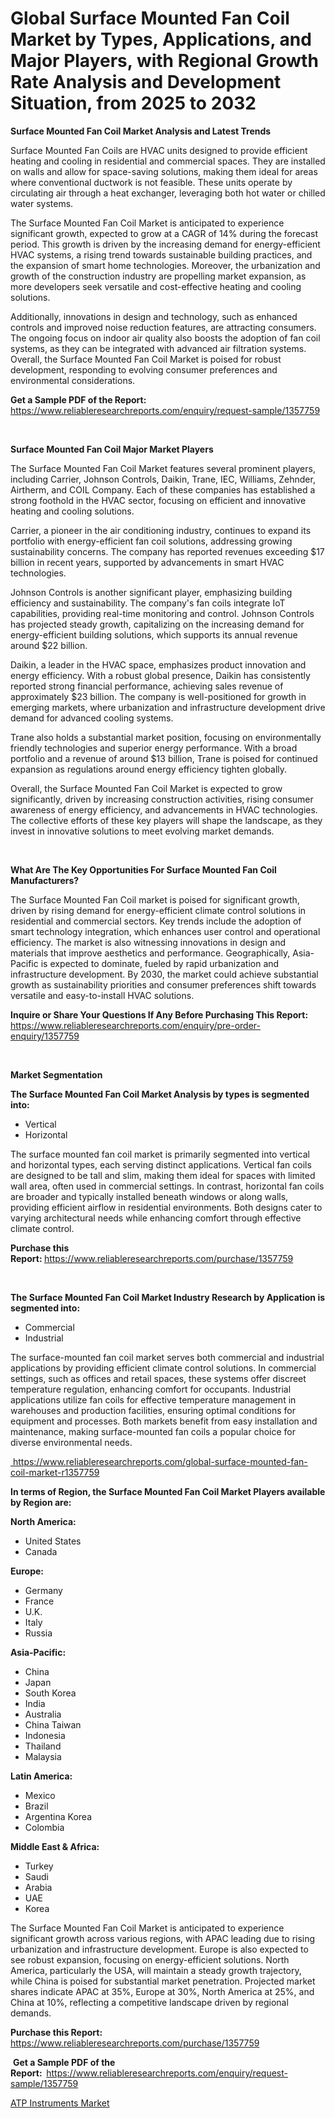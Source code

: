 <p><h1>Global Surface Mounted Fan Coil Market by Types, Applications, and Major Players, with Regional Growth Rate Analysis and Development Situation, from 2025 to 2032</h1></p><p><strong>Surface Mounted Fan Coil Market Analysis and Latest Trends</strong></p>
<p><p>Surface Mounted Fan Coils are HVAC units designed to provide efficient heating and cooling in residential and commercial spaces. They are installed on walls and allow for space-saving solutions, making them ideal for areas where conventional ductwork is not feasible. These units operate by circulating air through a heat exchanger, leveraging both hot water or chilled water systems.</p><p>The Surface Mounted Fan Coil Market is anticipated to experience significant growth, expected to grow at a CAGR of 14% during the forecast period. This growth is driven by the increasing demand for energy-efficient HVAC systems, a rising trend towards sustainable building practices, and the expansion of smart home technologies. Moreover, the urbanization and growth of the construction industry are propelling market expansion, as more developers seek versatile and cost-effective heating and cooling solutions. </p><p>Additionally, innovations in design and technology, such as enhanced controls and improved noise reduction features, are attracting consumers. The ongoing focus on indoor air quality also boosts the adoption of fan coil systems, as they can be integrated with advanced air filtration systems. Overall, the Surface Mounted Fan Coil Market is poised for robust development, responding to evolving consumer preferences and environmental considerations.</p></p>
<p><strong>Get a Sample PDF of the Report:&nbsp;</strong> <a href="https://www.reliableresearchreports.com/enquiry/request-sample/1357759?utm_campaign=3446&utm_medium=2&utm_source=Github&utm_content=ia&utm_term=11042025&utm_id=surface-mounted-fan-coil">https://www.reliableresearchreports.com/enquiry/request-sample/1357759</a></p>
<p>&nbsp;</p>
<p><strong>Surface Mounted Fan Coil Major Market Players</strong></p>
<p><p>The Surface Mounted Fan Coil Market features several prominent players, including Carrier, Johnson Controls, Daikin, Trane, IEC, Williams, Zehnder, Airtherm, and COIL Company. Each of these companies has established a strong foothold in the HVAC sector, focusing on efficient and innovative heating and cooling solutions.</p><p>Carrier, a pioneer in the air conditioning industry, continues to expand its portfolio with energy-efficient fan coil solutions, addressing growing sustainability concerns. The company has reported revenues exceeding $17 billion in recent years, supported by advancements in smart HVAC technologies.</p><p>Johnson Controls is another significant player, emphasizing building efficiency and sustainability. The company's fan coils integrate IoT capabilities, providing real-time monitoring and control. Johnson Controls has projected steady growth, capitalizing on the increasing demand for energy-efficient building solutions, which supports its annual revenue around $22 billion.</p><p>Daikin, a leader in the HVAC space, emphasizes product innovation and energy efficiency. With a robust global presence, Daikin has consistently reported strong financial performance, achieving sales revenue of approximately $23 billion. The company is well-positioned for growth in emerging markets, where urbanization and infrastructure development drive demand for advanced cooling systems.</p><p>Trane also holds a substantial market position, focusing on environmentally friendly technologies and superior energy performance. With a broad portfolio and a revenue of around $13 billion, Trane is poised for continued expansion as regulations around energy efficiency tighten globally.</p><p>Overall, the Surface Mounted Fan Coil Market is expected to grow significantly, driven by increasing construction activities, rising consumer awareness of energy efficiency, and advancements in HVAC technologies. The collective efforts of these key players will shape the landscape, as they invest in innovative solutions to meet evolving market demands.</p></p>
<p>&nbsp;</p>
<p><strong>What Are The Key Opportunities For Surface Mounted Fan Coil Manufacturers?</strong></p>
<p><p>The Surface Mounted Fan Coil market is poised for significant growth, driven by rising demand for energy-efficient climate control solutions in residential and commercial sectors. Key trends include the adoption of smart technology integration, which enhances user control and operational efficiency. The market is also witnessing innovations in design and materials that improve aesthetics and performance. Geographically, Asia-Pacific is expected to dominate, fueled by rapid urbanization and infrastructure development. By 2030, the market could achieve substantial growth as sustainability priorities and consumer preferences shift towards versatile and easy-to-install HVAC solutions.</p></p>
<p><strong>Inquire or Share Your Questions If Any Before Purchasing This Report:</strong> <a href="https://www.reliableresearchreports.com/enquiry/pre-order-enquiry/1357759?utm_campaign=3446&utm_medium=2&utm_source=Github&utm_content=ia&utm_term=11042025&utm_id=surface-mounted-fan-coil">https://www.reliableresearchreports.com/enquiry/pre-order-enquiry/1357759</a></p>
<p>&nbsp;</p>
<p><strong>Market Segmentation</strong></p>
<p><strong>The Surface Mounted Fan Coil Market Analysis by types is segmented into:</strong></p>
<p><ul><li>Vertical</li><li>Horizontal</li></ul></p>
<p><p>The surface mounted fan coil market is primarily segmented into vertical and horizontal types, each serving distinct applications. Vertical fan coils are designed to be tall and slim, making them ideal for spaces with limited wall area, often used in commercial settings. In contrast, horizontal fan coils are broader and typically installed beneath windows or along walls, providing efficient airflow in residential environments. Both designs cater to varying architectural needs while enhancing comfort through effective climate control.</p></p>
<p><strong>Purchase this Report:&nbsp;</strong><a href="https://www.reliableresearchreports.com/purchase/1357759?utm_campaign=3446&utm_medium=2&utm_source=Github&utm_content=ia&utm_term=11042025&utm_id=surface-mounted-fan-coil">https://www.reliableresearchreports.com/purchase/1357759</a></p>
<p>&nbsp;</p>
<p><strong>The Surface Mounted Fan Coil Market Industry Research by Application is segmented into:</strong></p>
<p><ul><li>Commercial</li><li>Industrial</li></ul></p>
<p><p>The surface-mounted fan coil market serves both commercial and industrial applications by providing efficient climate control solutions. In commercial settings, such as offices and retail spaces, these systems offer discreet temperature regulation, enhancing comfort for occupants. Industrial applications utilize fan coils for effective temperature management in warehouses and production facilities, ensuring optimal conditions for equipment and processes. Both markets benefit from easy installation and maintenance, making surface-mounted fan coils a popular choice for diverse environmental needs.</p></p>
<p><a href="https://www.reliableresearchreports.com/global-surface-mounted-fan-coil-market-r1357759?utm_campaign=3446&utm_medium=2&utm_source=Github&utm_content=ia&utm_term=11042025&utm_id=surface-mounted-fan-coil">&nbsp;https://www.reliableresearchreports.com/global-surface-mounted-fan-coil-market-r1357759</a></p>
<p><strong>In terms of Region, the Surface Mounted Fan Coil Market Players available by Region are:</strong></p>
<p>
    <p> <strong> North America: </strong>
        <ul>
            <li>United States</li>
            <li>Canada</li>
        </ul>
        </p> 
    <p> <strong> Europe: </strong>
        <ul>
            <li>Germany</li>
            <li>France</li>
            <li>U.K.</li>
            <li>Italy</li>
            <li>Russia</li>
        </ul>
        </p> 
    <p> <strong> Asia-Pacific: </strong>
        <ul>
            <li>China</li>
            <li>Japan</li>
            <li>South Korea</li>
            <li>India</li>
            <li>Australia</li>
            <li>China Taiwan</li>
            <li>Indonesia</li>
            <li>Thailand</li>
            <li>Malaysia</li>
        </ul>
        </p> 
    <p> <strong> Latin America: </strong>
        <ul>
            <li>Mexico</li>
            <li>Brazil</li>
            <li>Argentina Korea</li>
            <li>Colombia</li>
        </ul>
        </p> 
    <p> <strong> Middle East & Africa: </strong>
        <ul>
            <li>Turkey</li>
            <li>Saudi</li>
            <li>Arabia</li>
            <li>UAE</li>
            <li>Korea</li>
        </ul>
    </p>
    </p>
<p><p>The Surface Mounted Fan Coil Market is anticipated to experience significant growth across various regions, with APAC leading due to rising urbanization and infrastructure development. Europe is also expected to see robust expansion, focusing on energy-efficient solutions. North America, particularly the USA, will maintain a steady growth trajectory, while China is poised for substantial market penetration. Projected market shares indicate APAC at 35%, Europe at 30%, North America at 25%, and China at 10%, reflecting a competitive landscape driven by regional demands.</p></p>
<p><strong>Purchase this Report: </strong><a href="https://www.reliableresearchreports.com/purchase/1357759?utm_campaign=3446&utm_medium=2&utm_source=Github&utm_content=ia&utm_term=11042025&utm_id=surface-mounted-fan-coil">https://www.reliableresearchreports.com/purchase/1357759</a></p>
<p>&nbsp;<strong>Get a Sample PDF of the Report:&nbsp;&nbsp;</strong><a href="https://www.reliableresearchreports.com/enquiry/request-sample/1357759?utm_campaign=3446&utm_medium=2&utm_source=Github&utm_content=ia&utm_term=11042025&utm_id=surface-mounted-fan-coil">https://www.reliableresearchreports.com/enquiry/request-sample/1357759</a></p>
<p><strong></strong></p>
<p><p><a href="https://github.com/chaturberville8181/Market-Research-Report-List-1/blob/main/atp-instruments-market.md?utm_campaign=3446&utm_medium=2&utm_source=Github&utm_content=ia&utm_term=11042025&utm_id=surface-mounted-fan-coil">ATP Instruments Market</a></p></p>